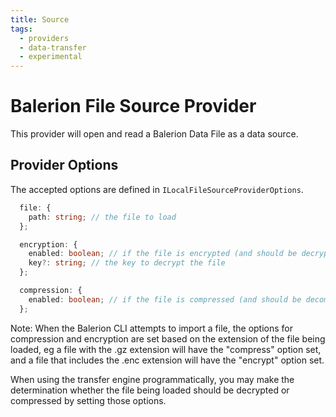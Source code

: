 ```yaml
---
title: Source
tags:
  - providers
  - data-transfer
  - experimental
---
```


# Balerion File Source Provider

This provider will open and read a Balerion Data File as a data source.

## Provider Options

The accepted options are defined in `ILocalFileSourceProviderOptions`.

```typescript
  file: {
    path: string; // the file to load
  };

  encryption: {
    enabled: boolean; // if the file is encrypted (and should be decrypted)
    key?: string; // the key to decrypt the file
  };

  compression: {
    enabled: boolean; // if the file is compressed (and should be decompressed)
  };
```

Note: When the Balerion CLI attempts to import a file, the options for compression and encryption are set based on the extension of the file being loaded, eg a file with the .gz extension will have the "compress" option set, and a file that includes the .enc extension will have the "encrypt" option set.

When using the transfer engine programmatically, you may make the determination whether the file being loaded should be decrypted or compressed by setting
those options.
